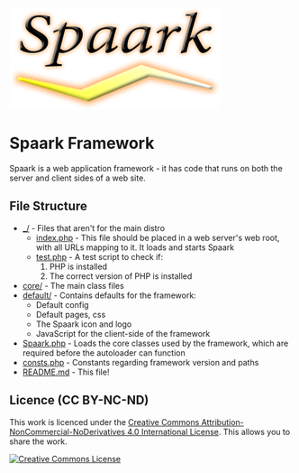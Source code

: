 ![Spaark](./default/images/logo.png)

Spaark Framework
================

Spaark is a web application framework - it has code that runs on both the server and client sides of a web site.

File Structure
--------------

* [_/](./_) - Files that aren't for the main distro
  * [index.php](./_/index.php) - This file should be placed in a web server's web root,
    with all URLs mapping to it. It loads and starts Spaark
  * [test.php](./_/test.php) - A test script to check if:
    1. PHP is installed
    2. The correct version of PHP is installed
* [core/](./core) - The main class files
* [default/](./default) - Contains defaults for the framework:
  * Default config
  * Default pages, css
  * The Spaark icon and logo
  * JavaScript for the client-side of the framework
* [Spaark.php](./Spaark.php) - Loads the core classes used by the framework, which are required before the autoloader can function
* [consts.php](./consts.php) - Constants regarding framework version and paths
* [README.md](./README.md) - This file!

Licence (CC BY-NC-ND)
---------------------

This work is licenced under the [Creative Commons Attribution-NonCommercial-NoDerivatives 4.0 International License](http://creativecommons.org/licenses/by-nc-nd/4.0/). This allows you to share the work.

<a rel="license" href="http://creativecommons.org/licenses/by-nc-nd/4.0/"><img alt="Creative Commons License" style="border-width:0" src="https://i.creativecommons.org/l/by-nc-nd/4.0/88x31.png" /></a>
